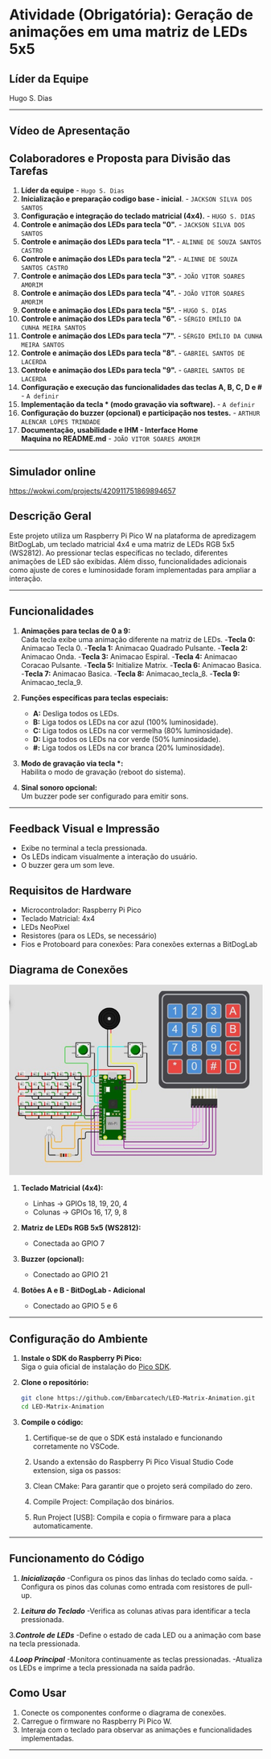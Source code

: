 # Atividade (Obrigatória): Geração de animações em uma matriz de LEDs 5x5

## **Líder da Equipe**
Hugo S. Dias

---
## **Vídeo de Apresentação**


## **Colaboradores e Proposta para Divisão das Tarefas**

1. **Líder da equipe** - `Hugo S. Dias`
2. **Inicialização e preparação codigo base - inicial**. - `JACKSON SILVA DOS SANTOS` 
3. **Configuração e integração do teclado matricial (4x4).** - `HUGO S. DIAS`  
4. **Controle e animação dos LEDs para tecla "0".** - `JACKSON SILVA DOS SANTOS`
5. **Controle e animação dos LEDs para tecla "1".** - `ALINNE DE SOUZA SANTOS CASTRO`
6. **Controle e animação dos LEDs para tecla "2".** - `ALINNE DE SOUZA SANTOS CASTRO`
7. **Controle e animação dos LEDs para tecla "3".** - `JOÃO VITOR SOARES AMORIM`
8. **Controle e animação dos LEDs para tecla "4".** - `JOÃO VITOR SOARES AMORIM`
9. **Controle e animação dos LEDs para tecla "5".** - `HUGO S. DIAS`
10. **Controle e animação dos LEDs para tecla "6".** - `SÉRGIO EMÍLIO DA CUNHA MEIRA SANTOS`
11. **Controle e animação dos LEDs para tecla "7".** - `SÉRGIO EMÍLIO DA CUNHA MEIRA SANTOS`
12. **Controle e animação dos LEDs para tecla "8".** - `GABRIEL SANTOS DE LACERDA`
13. **Controle e animação dos LEDs para tecla "9".** - `GABRIEL SANTOS DE LACERDA`
14. **Configuração e execução das funcionalidades das teclas A, B, C, D e #** - `A definir`
15. **Implementação da tecla \* (modo gravação via software).** - `A definir`
16. **Configuração do buzzer (opcional) e participação nos testes.** - `ARTHUR ALENCAR LOPES TRINDADE`
17. **Documentação, usabilidade e IHM - Interface Home Maquina no README.md** - `JOÃO VITOR SOARES AMORIM`
---

## **Simulador online**
https://wokwi.com/projects/420911751869894657

## **Descrição Geral**
Este projeto utiliza um Raspberry Pi Pico W na plataforma de apredizagem BitDogLab, um teclado matricial 4x4 e uma matriz de LEDs RGB 5x5 (WS2812). Ao pressionar teclas específicas no teclado, diferentes animações de LED são exibidas. Além disso, funcionalidades adicionais como ajuste de cores e luminosidade foram implementadas para ampliar a interação.

---

## **Funcionalidades**
1. **Animações para teclas de 0 a 9:**  
   Cada tecla exibe uma animação diferente na matriz de LEDs.
      -**Tecla 0:** Animacao Tecla 0.
      -**Tecla 1:** Animacao Quadrado Pulsante.
      -**Tecla 2:** Animacao Onda.
      -**Tecla 3:** Animacao Espiral.
      -**Tecla 4:** Animacao Coracao Pulsante.
      -**Tecla 5:** Initialize Matrix.
      -**Tecla 6:** Animacao Basica.
      -**Tecla 7:** Animacao Basica.
      -**Tecla 8:** Animacao_tecla_8.
      -**Tecla 9:** Animacao_tecla_9.

2. **Funções específicas para teclas especiais:**  
   - **A:** Desliga todos os LEDs.  
   - **B:** Liga todos os LEDs na cor azul (100% luminosidade).  
   - **C:** Liga todos os LEDs na cor vermelha (80% luminosidade).  
   - **D:** Liga todos os LEDs na cor verde (50% luminosidade).  
   - **#:** Liga todos os LEDs na cor branca (20% luminosidade).

3. **Modo de gravação via tecla \*:**  
   Habilita o modo de gravação (reboot do sistema).

4. **Sinal sonoro opcional:**  
   Um buzzer pode ser configurado para emitir sons.

---
## **Feedback Visual e Impressão**
   - Exibe no terminal a tecla pressionada.
   - Os LEDs indicam visualmente a interação do usuário.
   - O buzzer gera um som leve.

## **Requisitos de Hardware**
   - Microcontrolador: Raspberry Pi Pico
   - Teclado Matricial: 4x4
   - LEDs NeoPixel
   - Resistores (para os LEDs, se necessário)
   - Fios e Protoboard para conexões: Para conexões externas a BitDogLab
## **Diagrama de Conexões**

![img/componentesconectados.jpg](img/componentesconectados.jpg)

1. **Teclado Matricial (4x4):**
   - Linhas -> GPIOs 18, 19, 20, 4
   - Colunas -> GPIOs 16, 17, 9, 8

2. **Matriz de LEDs RGB 5x5 (WS2812):**
   - Conectada ao GPIO 7

3. **Buzzer (opcional):**
   - Conectado ao GPIO 21
   
4. **Botões A e B - BitDogLab - Adicional**
   - Conectado ao GPIO 5 e 6
---

## **Configuração do Ambiente**

1. **Instale o SDK do Raspberry Pi Pico:**  
   Siga o guia oficial de instalação do [Pico SDK](https://www.raspberrypi.com/documentation/microcontrollers/c_sdk.html).

2. **Clone o repositório:**  
   ```bash
   git clone https://github.com/Embarcatech/LED-Matrix-Animation.git
   cd LED-Matrix-Animation
   ```

3. **Compile o código:**  
   1. Certifique-se de que o SDK está instalado e funcionando corretamente no VSCode.

   2. Usando a extensão do Raspberry Pi Pico Visual Studio Code extension, siga os passos:

   3. Clean CMake: Para garantir que o projeto será compilado do zero.

   4. Compile Project: Compilação dos binários.

   5. Run Project [USB]: Compila e copia o firmware para a placa automaticamente.
---
## **Funcionamento do Código**
   1. ***Inicialização***
    -Configura os pinos das linhas do teclado como saída.
    -Configura os pinos das colunas como entrada com resistores de pull-up.

   2. ***Leitura do Teclado***
    -Verifica as colunas ativas para identificar a tecla pressionada.

   3.***Controle de LEDs***
    -Define o estado de cada LED ou a animação com base na tecla pressionada.

   4.***Loop Principal*** 
    -Monitora continuamente as teclas pressionadas. 
    -Atualiza os LEDs e imprime a tecla pressionada na saída padrão.
## **Como Usar**

   1. Conecte os componentes conforme o diagrama de conexões.  
   2. Carregue o firmware no Raspberry Pi Pico W.  
   3. Interaja com o teclado para observar as animações e funcionalidades implementadas.  

---

